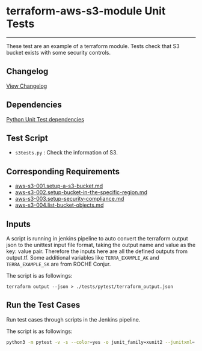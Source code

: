 # terraform-aws-s3-module Unit Tests
---

These test are an example of a terraform module.
Tests check that S3 bucket exists with some security controls.

## Changelog
[View Changelog](CHANGELOG.md)

## Dependencies

[Python Unit Test dependencies](python-dependencies.txt)

## Test Script

- `s3tests.py` : Check the information of S3.

## Corresponding Requirements

- [aws-s3-001.setup-a-s3-bucket.md](../../requirements/aws-s3-001.setup-a-s3-bucket.md)
- [aws-s3-002.setup-bucket-in-the-specific-region.md](../../requirements/aws-s3-002.setup-bucket-in-the-specific-region.md)
- [aws-s3-003.setup-security-compliance.md](../../requirements/aws-s3-003.setup-security-compliance.md)
- [aws-s3-004.list-bucket-objects.md](../../requirements/aws-s3-004.list-bucket-objects.md)

## Inputs

A script is running in jenkins pipeline to auto convert the terraform output json to the unittest input file format, taking the output name and value as the key: value pair. Therefore the inputs here are all the defined outputs from output.tf. Some additional variables like `TERRA_EXAMPLE_AK` and `TERRA_EXAMPLE_SK` are from ROCHE Conjur.

The script is as followings:

```
terraform output --json > ./tests/pytest/terraform_output.json
```

## Run the Test Cases

Run test cases through scripts in the Jenkins pipeline.

The script is as followings:

```sh
python3 -m pytest -v -s --color=yes -o junit_family=xunit2 --junitxml=./reports/junits_out.xml ../pytest/s3tests.py
```

